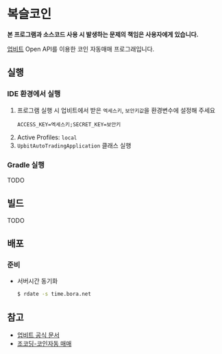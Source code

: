 # 복슬코인
**본 프로그램과 소스코드 사용 시 발생하는 문제의 책임은 사용자에게 있습니다.**

[업비트](https://upbit.com) Open API를 이용한 코인 자동매매 프로그래입니다.

## 실행
### IDE 환경에서 실행
1. 프로그램 실행 시 업비트에서 받은 `엑세스키`, `보안키값`을 환경변수에 설정해 주세요
    ```
    ACCESS_KEY=엑세스키;SECRET_KEY=보안키
    ```
1. Active Profiles: `local`
1. `UpbitAutoTradingApplication` 클래스 실행

### Gradle 실행 
TODO

## 빌드 
TODO

## 배포
### 준비
- 서버시간 동기화
   ```sh
   $ rdate -s time.bora.net
   ```

## 참고
- [업비트 공식 문서](https://docs.upbit.com)
- [조코딩-코인자동 매매](https://github.com/youtube-jocoding/pyupbit-autotrade)
